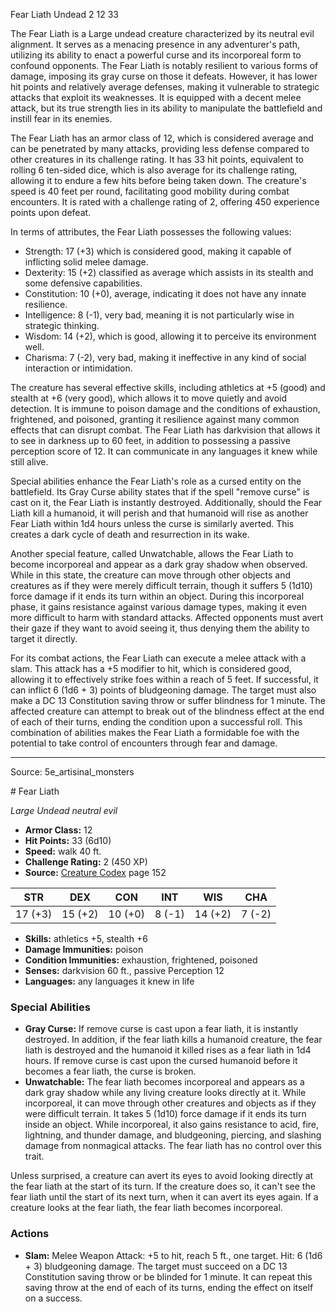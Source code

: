 <MonsterName/>Fear Liath</MonsterName>
<CreatureType/>Undead</CreatureType>
<CR/>2</CR>
<AC/>12</AC>
<HP/>33</HP>
<summary>The Fear Liath is a Large undead creature characterized by its neutral evil alignment. It serves as a menacing presence in any adventurer's path, utilizing its ability to enact a powerful curse and its incorporeal form to confound opponents. The Fear Liath is notably resilient to various forms of damage, imposing its gray curse on those it defeats. However, it has lower hit points and relatively average defenses, making it vulnerable to strategic attacks that exploit its weaknesses. It is equipped with a decent melee attack, but its true strength lies in its ability to manipulate the battlefield and instill fear in its enemies.</summary>

<detail>

The Fear Liath has an armor class of 12, which is considered average and can be penetrated by many attacks, providing less defense compared to other creatures in its challenge rating. It has 33 hit points, equivalent to rolling 6 ten-sided dice, which is also average for its challenge rating, allowing it to endure a few hits before being taken down. The creature's speed is 40 feet per round, facilitating good mobility during combat encounters. It is rated with a challenge rating of 2, offering 450 experience points upon defeat.

In terms of attributes, the Fear Liath possesses the following values:
- Strength: 17 (+3) which is considered good, making it capable of inflicting solid melee damage.
- Dexterity: 15 (+2) classified as average which assists in its stealth and some defensive capabilities.
- Constitution: 10 (+0), average, indicating it does not have any innate resilience.
- Intelligence: 8 (-1), very bad, meaning it is not particularly wise in strategic thinking.
- Wisdom: 14 (+2), which is good, allowing it to perceive its environment well.
- Charisma: 7 (-2), very bad, making it ineffective in any kind of social interaction or intimidation.

The creature has several effective skills, including athletics at +5 (good) and stealth at +6 (very good), which allows it to move quietly and avoid detection. It is immune to poison damage and the conditions of exhaustion, frightened, and poisoned, granting it resilience against many common effects that can disrupt combat. The Fear Liath has darkvision that allows it to see in darkness up to 60 feet, in addition to possessing a passive perception score of 12. It can communicate in any languages it knew while still alive.

Special abilities enhance the Fear Liath's role as a cursed entity on the battlefield. Its Gray Curse ability states that if the spell "remove curse" is cast on it, the Fear Liath is instantly destroyed. Additionally, should the Fear Liath kill a humanoid, it will perish and that humanoid will rise as another Fear Liath within 1d4 hours unless the curse is similarly averted. This creates a dark cycle of death and resurrection in its wake. 

Another special feature, called Unwatchable, allows the Fear Liath to become incorporeal and appear as a dark gray shadow when observed. While in this state, the creature can move through other objects and creatures as if they were merely difficult terrain, though it suffers 5 (1d10) force damage if it ends its turn within an object. During this incorporeal phase, it gains resistance against various damage types, making it even more difficult to harm with standard attacks. Affected opponents must avert their gaze if they want to avoid seeing it, thus denying them the ability to target it directly.

For its combat actions, the Fear Liath can execute a melee attack with a slam. This attack has a +5 modifier to hit, which is considered good, allowing it to effectively strike foes within a reach of 5 feet. If successful, it can inflict 6 (1d6 + 3) points of bludgeoning damage. The target must also make a DC 13 Constitution saving throw or suffer blindness for 1 minute. The affected creature can attempt to break out of the blindness effect at the end of each of their turns, ending the condition upon a successful roll. This combination of abilities makes the Fear Liath a formidable foe with the potential to take control of encounters through fear and damage.</detail>



---

Source: 5e_artisinal_monsters

<statblock>
# Fear Liath

*Large* *Undead* *neutral evil*

- **Armor Class:** 12
- **Hit Points:** 33 (6d10)
- **Speed:** walk 40 ft.
- **Challenge Rating:** 2 (450 XP)
- **Source:** [Creature Codex](https://koboldpress.com/kpstore/product/creature-codex-for-5th-edition-dnd) page 152

| STR | DEX | CON | INT | WIS | CHA |
| --- | --- | --- | --- | --- | --- |
| 17 (+3) | 15 (+2) | 10 (+0) | 8 (-1) | 14 (+2) | 7 (-2) |

- **Skills:** athletics +5, stealth +6
- **Damage Immunities:** poison
- **Condition Immunities:** exhaustion, frightened, poisoned
- **Senses:** darkvision 60 ft., passive Perception 12
- **Languages:** any languages it knew in life

### Special Abilities

- **Gray Curse:** If remove curse is cast upon a fear liath, it is instantly destroyed. In addition, if the fear liath kills a humanoid creature, the fear liath is destroyed and the humanoid it killed rises as a fear liath in 1d4 hours. If remove curse is cast upon the cursed humanoid before it becomes a fear liath, the curse is broken.
- **Unwatchable:** The fear liath becomes incorporeal and appears as a dark gray shadow while any living creature looks directly at it. While incorporeal, it can move through other creatures and objects as if they were difficult terrain. It takes 5 (1d10) force damage if it ends its turn inside an object. While incorporeal, it also gains resistance to acid, fire, lightning, and thunder damage, and bludgeoning, piercing, and slashing damage from nonmagical attacks. The fear liath has no control over this trait.

Unless surprised, a creature can avert its eyes to avoid looking directly at the fear liath at the start of its turn. If the creature does so, it can't see the fear liath until the start of its next turn, when it can avert its eyes again. If a creature looks at the fear liath, the fear liath becomes incorporeal.

### Actions

- **Slam:** Melee Weapon Attack: +5 to hit, reach 5 ft., one target. Hit: 6 (1d6 + 3) bludgeoning damage. The target must succeed on a DC 13 Constitution saving throw or be blinded for 1 minute. It can repeat this saving throw at the end of each of its turns, ending the effect on itself on a success.


</statblock>


